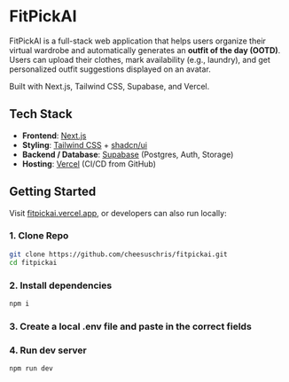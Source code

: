 # FitPickAI

FitPickAI is a full-stack web application that helps users organize their virtual wardrobe and automatically generates an **outfit of the day (OOTD)**. Users can upload their clothes, mark availability (e.g., laundry), and get personalized outfit suggestions displayed on an avatar.

Built with Next.js, Tailwind CSS, Supabase, and Vercel.

## Tech Stack

- **Frontend**: [Next.js](https://nextjs.org/)
- **Styling**: [Tailwind CSS](https://tailwindcss.com/) + [shadcn/ui](https://ui.shadcn.com/) 
- **Backend / Database**: [Supabase](https://supabase.com/) (Postgres, Auth, Storage)
- **Hosting**: [Vercel](https://vercel.com/) (CI/CD from GitHub)

## Getting Started

Visit [fitpickai.vercel.app](https://fitpickai.vercel.app/), or developers can also run locally:

### 1. Clone Repo

```bash
git clone https://github.com/cheesuschris/fitpickai.git
cd fitpickai
```

### 2. Install dependencies

```bash
npm i
```

### 3. Create a local .env file and paste in the correct fields

### 4. Run dev server

```bash
npm run dev
```
